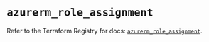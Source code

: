 # `azurerm_role_assignment`

Refer to the Terraform Registry for docs: [`azurerm_role_assignment`](https://registry.terraform.io/providers/hashicorp/azurerm/4.6.0/docs/resources/role_assignment).
